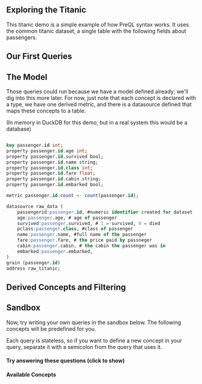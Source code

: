 ## Exploring the Titanic

This titanic demo is a simple example of how PreQL syntax works. 
It uses the common titanic dataset, a single table with the following fields
about passengers.

<div>
<span class="column-badge" style="margin-right: 5px;" v-for="field in fields">
 <Badge :text="field" />
</span>
</div>

## Our First Queries

<QueryComponent v-for="query in startQueries"  :title='query.title' :query = 'query.query'>
</QueryComponent>

## The Model

Those queries could run because we have a model defined already; we'll dig into this more later.
For now, just note that each concept is declared with a type, we have one derived
metric, and there is a datasource defined that maps these concepts to a table.

(In memory in DuckDB for this demo, but in a real system this would be a database)

```sql

key passenger.id int;
property passenger.id.age int;
property passenger.id.survived bool;
property passenger.id.name string;
property passenger.id.class int;
property passenger.id.fare float;
property passenger.id.cabin string;
property passenger.id.embarked bool;

metric passenger.id.count <- count(passenger.id);

datasource raw_data (
    passengerid:passenger.id, #numeric identifier created for dataset
    age:passenger.age, # age of passenger
    survived:passenger.survived, # 1 = survived, 0 = died
    pclass:passenger.class, #class of passenger
    name:passenger.name, #full name of the passenger
    fare:passenger.fare, # the price paid by passneger
    cabin:passenger.cabin, # the cabin the passenger was in
    embarked:passenger.embarked,
)
grain (passenger.id)
address raw_titanic;
```

## Derived Concepts and Filtering

<QueryComponent v-for="query in detailQueries"  :title='query.title' :query = 'query.query'
:dependencies = 'query.dependencies'>
</QueryComponent>

## Sandbox

Now, try writing your own queries in the sandbox below. The following concepts
will be predefined for you.

Each query is stateless, so if you want to define a new concept in your query,
separate it with a semicolon from the query that uses it. 

#### Try answering these questions (click to show)

<ul>
<Accordian  title="Did different classes have different average fares?" >
<SQL  query="select passenger.class, avg(passenger.fare)->avg_class_fare;"/>
</Accordian>
<Accordian  title="Were people in higher classes more likely to survive?" >
<SQL maxWidthScaling=".7" query="
auto survivor <- filter passenger.id where passenger.survived = 1;
select passenger.class, count(survivor)/count(passenger.id)*100->survival_rate;
"/>
</Accordian>
<Accordian  title="Were certain ages more likely to survive?" >
<SQL maxWidthScaling=".7" query="
auto survivor <- filter passenger.id where passenger.survived = 1;
select 
    cast(passenger.age / 10 as int) * 10 -> passenger_decade, 
    count(survivor)/count(passenger.id)->survival_rate,
    count(passenger.id) -> bucket_size
order by passenger_decade desc
;
"/>
</Accordian>
<Accordian  title="For each family, how much did their survival rate differ from the average for their class?" >
<SQL maxWidthScaling=".7" query="
auto survivor <- filter passenger.id where passenger.survived = 1;
auto survival_rate <- count(survivor)/count(passenger.id)*100;
select passenger.class, per_class_survival_rate-> class_survival_rate;
select passenger.family, survival_rate->family_survival_rate;
select 
    passenger.family,
    survival_rate -> family_survival_rate,
    survival_rate - class_survival_rate -> family_survival_rate_diff
order by 
    abs(family_survival_rate_diff) desc
;
"/>
</Accordian>
</ul>

#### Available Concepts
<div>
<span class="column-badge" style="margin-right: 5px;" v-for="concept in concepts">
 <Badge :text="concept" />
</span>
</div>

<FreeformQueryComponent/>
<!-- 
## Multiple Tables

You've been able to do some great analysis on the titanic dataset, but now your
data engineer has gotten excited about someone named Kimball. They've 
refactored your dataset to normalize it, and now you have the following tables.

- fact_titanic
- dim_cabin
- dim_passenger
- dim_family

Let's see how we can use PreQL to query this new dataset.

<QueryComponent v-for="query in startQueries"  :title='query.title' :query = 'query.query'
:model = 'titanic_normalized'>
</QueryComponent>

This should look pretty familiar. What's going on?


## The Model

Let's look at our new model.

```sql
key passenger.id int;
property passenger.id.age int;
property passenger.id.survived bool;
property passenger.id.name string;
property passenger.id.class int;
property passenger.id.fare float;
property passenger.id.cabin string;
property passenger.id.embarked bool;
``` 
-->

<script>
export default {
data() {
    return {
        startQueries: [{
            'title': 'Basic Select',
            'query': 'select passenger.name, passenger.id limit 5;',
            'description': "A basic select to see what our names and IDs look like."
        },
        {
            'title': 'How many survived?',
            'query': `select 
    passenger.survived, 
    passenger.id.count, 
    count(passenger.id)-> passenger_count_alt
;`,
            'description': `As we have a aggregate defined already, we can query that directly, or create a derived metric directly in the query. Both passenger.id.count and passenger_count_alt will be the same here.`
        }],
        detailQueries: [{
            'title': 'Family Sizing',
            'query': `property passenger.id.family <- split(passenger.name, ',')[1];

select 
    passenger.family, 
    passenger.id.count
order by 
    passenger.id.count desc
limit 5;`,
            'description': "We can define new concepts that are transformations of existing concepts and reuse them in queries. Here we split the name field on the comma, and take the first element, which is the family name. We then count the number of passengers in each family, and order by that count."
        },
        {
            'title': 'How many survived from each family?',
            'query': `auto surviving_passenger<- filter passenger.id where passenger.survived =1; 
select 
    passenger.family,
    passenger.id.count,
    count(surviving_passenger) -> surviving_size
order by
    passenger.id.count desc
limit 5;`,
            'description': `While where clauses can be used to filter the output of a query, many common patterns can instead by implemented by creating filtered concepts. Here we create a new concept, surviving_passenger, which is a subset of passenger.id where passenger.survived = 1. We then use this concept to count the number of surviving passengers in each family.`,
            'dependencies':[`property passenger.id.family <- split(passenger.name, ',')[1];`]

        },
        {
            'title': 'Familes where everyone survived',
            'query': `auto surviving_passenger<- filter passenger.id where passenger.survived =1; 
select 
    passenger.family,
    passenger.id.count,
    count(surviving_passenger) -> surviving_size
where
    passenger.id.count=surviving_size
order by
    passenger.id.count desc
limit 5;`,
            'description': `The where clause only has access to the output statements of the select. To filter on the output of a derived metric, we can use a where clause on the select itself. Here we only return large families where at least two people survived. For simple filtering, this is more idiomatic than creating a new concept.`,
            'dependencies':[`property passenger.id.family <- split(passenger.name, ',')[1];`]

        }],
        fields: ['PassengerId','Survived','Pclass','Name','Sex','Age','SibSp','Parch','Ticket','Fare','Cabin','Embarked'],
        concepts: ['passenger.id', 'passenger.age', 'passenger.survived', 'passenger.name', 'passenger.class', 'passenger.fare', 'passenger.cabin', 'passenger.embarked']
    };
}
}
</script>


